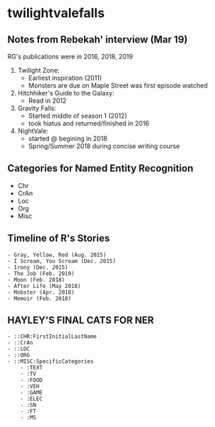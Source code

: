 # twilightvalefalls

## Notes from Rebekah' interview (Mar 19)

RG's publications were in 2016, 2018, 2019

1) Twilight Zone:
    - Earliest inspiration (2011)
    - Monsters are due on Maple Street was first episode watched
2) Hitchhiker's Guide to the Galaxy:
    - Read in 2012
3) Gravity Falls:
     - Started middle of season 1 (2012)
    - took hiatus and returned/finished in 2016
4) NightVale:
    - started @ begining in 2018
   - Spring/Summer 2018 during concise writing course

## Categories for Named Entity Recognition
   - Chr
   - CrAn
   - Loc
   - Org
   - Misc

## Timeline of R's Stories
    - Gray, Yellow, Red (Aug. 2015)
    - I Scream, You Scream (Dec. 2015)
    - Irony (Dec. 2015)
    - The Job (Feb. 2019)
    - Moon (Feb. 2018)
    - After Life (May 2018)
    - Mobster (Apr. 2018)
    - Memoir (Feb. 2018)

## HAYLEY'S FINAL CATS FOR NER
    - ::CHR:FirstInitialLastName
    - ::CrAn
    - ::LOC
    - ::ORG
    - ::MISC:SpecificCategories
        - :TEXT
        - :TV
        - :FOOD
        - :VEH
        - :GAME
        - :ELEC
        - :SN
        - :FT
        - :MS
